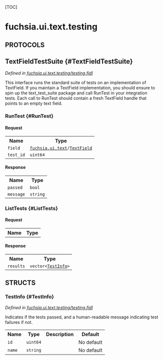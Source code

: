 [TOC]

# fuchsia.ui.text.testing


## **PROTOCOLS**

## TextFieldTestSuite {#TextFieldTestSuite}
*Defined in [fuchsia.ui.text.testing/testing.fidl](https://fuchsia.googlesource.com/fuchsia/+/master/sdk/fidl/fuchsia.ui.text.testing/testing.fidl#13)*

<p>This interface runs the standard suite of tests on an implementation of TextField.
If you maintain a TextField implementation, you should ensure to spin up the
text_test_suite package and call RunTest in your integration tests. Each call to
RunTest should contain a fresh TextField handle that points to an empty text field.</p>

### RunTest {#RunTest}


#### Request
<table>
    <tr><th>Name</th><th>Type</th></tr>
    <tr>
            <td><code>field</code></td>
            <td>
                <code><a class='link' href='../fuchsia.ui.text/'>fuchsia.ui.text</a>/<a class='link' href='../fuchsia.ui.text/#TextField'>TextField</a></code>
            </td>
        </tr><tr>
            <td><code>test_id</code></td>
            <td>
                <code>uint64</code>
            </td>
        </tr></table>


#### Response
<table>
    <tr><th>Name</th><th>Type</th></tr>
    <tr>
            <td><code>passed</code></td>
            <td>
                <code>bool</code>
            </td>
        </tr><tr>
            <td><code>message</code></td>
            <td>
                <code>string</code>
            </td>
        </tr></table>

### ListTests {#ListTests}


#### Request
<table>
    <tr><th>Name</th><th>Type</th></tr>
    </table>


#### Response
<table>
    <tr><th>Name</th><th>Type</th></tr>
    <tr>
            <td><code>results</code></td>
            <td>
                <code>vector&lt;<a class='link' href='#TestInfo'>TestInfo</a>&gt;</code>
            </td>
        </tr></table>



## **STRUCTS**

### TestInfo {#TestInfo}
*Defined in [fuchsia.ui.text.testing/testing.fidl](https://fuchsia.googlesource.com/fuchsia/+/master/sdk/fidl/fuchsia.ui.text.testing/testing.fidl#20)*



<p>Indicates if the tests passed, and a human-readable message indicating test failures
if not.</p>


<table>
    <tr><th>Name</th><th>Type</th><th>Description</th><th>Default</th></tr><tr>
            <td><code>id</code></td>
            <td>
                <code>uint64</code>
            </td>
            <td></td>
            <td>No default</td>
        </tr><tr>
            <td><code>name</code></td>
            <td>
                <code>string</code>
            </td>
            <td></td>
            <td>No default</td>
        </tr>
</table>
















